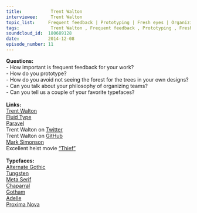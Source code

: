 ```yaml
--- 
title:           Trent Walton 
interviewee:     Trent Walton 
topic_list:     Frequent feedback | Prototyping | Fresh eyes | Organizing teams | Favorite typefaces
tags:            Trent Walton , Frequent feedback , Prototyping , Fresh eyes , Organizing teams , Favorite typefaces
soundcloud_id:  180689128
date:           2014-12-08
episode_number: 11
---
```


<p class="show_notes_display"><b>Questions:</b><br>- How important is frequent feedback for your work?<br>- How do you prototype?<br>- How do you avoid not seeing the forest for the trees in your own designs?<br>- Can you talk about your philosophy of organizing teams?<br>- Can you tell us a couple of your favorite typefaces?<br><br><b>Links:</b><br><a rel="nofollow" target="_blank" href="http://trentwalton.com/">Trent Walton</a><br><a rel="nofollow" target="_blank" href="http://trentwalton.com/2012/06/19/fluid-type/">Fluid Type</a><br><a rel="nofollow" target="_blank" href="http://paravelinc.com/">Paravel</a><br>Trent Walton on <a rel="nofollow" target="_blank" href="https://twitter.com/trentwalton">Twitter</a><br>Trent Walton on <a rel="nofollow" target="_blank" href="https://github.com/TrentWalton">GitHub</a><br><a rel="nofollow" target="_blank" href="http://www.marksimonson.com/">Mark Simonson</a><br>Excellent heist movie <a rel="nofollow" target="_blank" href="http://en.wikipedia.org/wiki/Thief_%28film%29">“</a><a rel="nofollow" target="_blank" href="http://en.wikipedia.org/wiki/Thief_%28film%29">Thief</a><a rel="nofollow" target="_blank" href="http://en.wikipedia.org/wiki/Thief_%28film%29">”</a><br><br><b>Typefaces:</b><br><a rel="nofollow" target="_blank" href="http://www.fonts.com/font/linotype/alternate-gothic">Alternate Gothic</a><br><a rel="nofollow" target="_blank" href="http://www.typography.com/fonts/tungsten/overview/">Tungsten</a><br><a rel="nofollow" target="_blank" href="https://typekit.com/fonts/ff-meta-serif-web-pro">Meta Serif</a><br><a rel="nofollow" target="_blank" href="http://www.fonts.com/font/adobe/chaparral#product_top">Chaparral</a><br><a rel="nofollow" target="_blank" href="http://www.typography.com/fonts/gotham/overview/">Gotham</a><br><a rel="nofollow" target="_blank" href="http://www.type-together.com/Adelle">Adelle</a><br><a rel="nofollow" target="_blank" href="http://www.marksimonson.com/fonts/view/proxima-nova">Proxima Nova</a><br><br><br><br><br><br></p>
